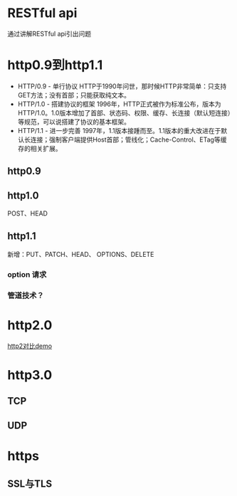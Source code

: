 
# RESTful api

  通过讲解RESTful api引出问题

# http0.9到http1.1

* HTTP/0.9 - 单行协议
HTTP于1990年问世，那时候HTTP非常简单：只支持GET方法；没有首部；只能获取纯文本。
* HTTP/1.0 - 搭建协议的框架
1996年，HTTP正式被作为标准公布，版本为HTTP/1.0。1.0版本增加了首部、状态码、权限、缓存、长连接（默认短连接）等规范，可以说搭建了协议的基本框架。
* HTTP/1.1 - 进一步完善
1997年，1.1版本接踵而至。1.1版本的重大改进在于默认长连接；强制客户端提供Host首部；管线化；Cache-Control、ETag等缓存的相关扩展。

## http0.9

## http1.0

POST、HEAD

## http1.1

新增：PUT、PATCH、HEAD、 OPTIONS、DELETE

### option 请求

### 管道技术？

# http2.0


[http2对比demo](https://http2.akamai.com/demo)

# http3.0

## TCP

## UDP

# https

## SSL与TLS


